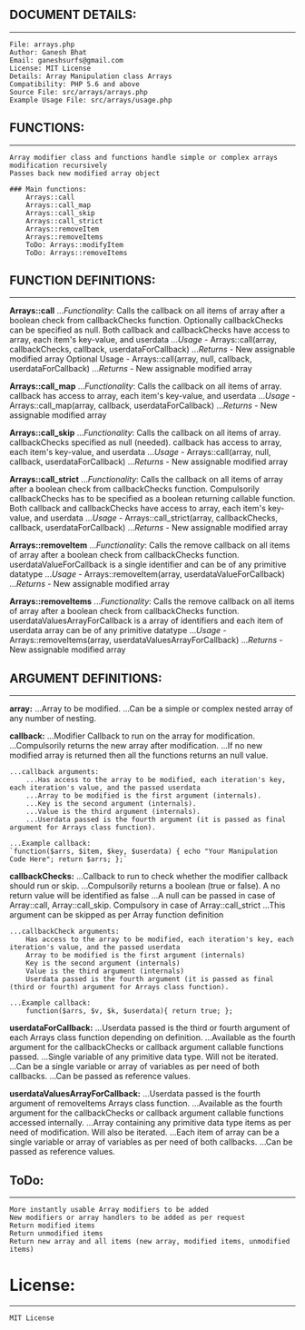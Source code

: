 ## DOCUMENT DETAILS:
--------------------

    File: arrays.php
    Author: Ganesh Bhat
    Email: ganeshsurfs@gmail.com 
    License: MIT License
    Details: Array Manipulation class Arrays
    Compatibility: PHP 5.6 and above
    Source File: src/arrays/arrays.php
    Example Usage File: src/arrays/usage.php

## FUNCTIONS: 
-------------

    Array modifier class and functions handle simple or complex arrays modification recursively
    Passes back new modified array object
        
    ### Main functions: 
        Arrays::call
        Arrays::call_map
        Arrays::call_skip
        Arrays::call_strict
        Arrays::removeItem
        Arrays::removeItems
        ToDo: Arrays::modifyItem
        ToDo: Arrays::removeItems

## FUNCTION DEFINITIONS:
------------------------

**Arrays::call**
...*Functionality*: Calls the callback on all items of array after a boolean check from callbackChecks function. Optionally callbackChecks can be specified as null. Both callback and callbackChecks have access to array, each item's key-value, and userdata
...*Usage* - Arrays::call(array, callbackChecks, callback, userdataForCallback)
...*Returns* - New assignable modified array
Optional Usage - Arrays::call(array, null, callback, userdataForCallback)
...*Returns* - New assignable modified array

**Arrays::call_map**
...*Functionality*: Calls the callback on all items of array. callback has access to array, each item's key-value, and userdata
...*Usage* - Arrays::call_map(array, callback, userdataForCallback)
...*Returns* - New assignable modified array
        
**Arrays::call_skip**
...*Functionality*: Calls the callback on all items of array. callbackChecks specified as null (needed). callback has access to array, each item's key-value, and userdata
...*Usage* - Arrays::call(array, null, callback, userdataForCallback)
...*Returns* - New assignable modified array

**Arrays::call_strict**
...*Functionality*: Calls the callback on all items of array after a boolean check from callbackChecks function. Compulsorily callbackChecks has to be specified as a boolean returning callable function. Both callback and callbackChecks have access to array, each item's key-value, and userdata
...*Usage* - Arrays::call_strict(array, callbackChecks, callback, userdataForCallback)
...*Returns* - New assignable modified array

**Arrays::removeItem**
...*Functionality*: Calls the remove callback on all items of array after a boolean check from callbackChecks function. userdataValueForCallback is a single identifier and can be of any primitive datatype
...*Usage* - Arrays::removeItem(array, userdataValueForCallback)
...*Returns* - New assignable modified array

**Arrays::removeItems**
...*Functionality*: Calls the remove callback on all items of array after a boolean check from callbackChecks function. userdataValuesArrayForCallback is a array of identifiers and each item of userdata array can be of any primitive datatype
...*Usage* - Arrays::removeItems(array, userdataValuesArrayForCallback)
...*Returns* - New assignable modified array


## ARGUMENT DEFINITIONS: 
------------------------

**array:** 
    ...Array to be modified.
    ...Can be a simple or complex nested array of any number of nesting.
        
**callback:**
    ...Modifier Callback to run on the array for modification. 
    ...Compulsorily returns the new array after modification. 
    ...If no new modified array is returned then all the functions returns an null value.
    
    ...callback arguments: 
        ...Has access to the array to be modified, each iteration's key, each iteration's value, and the passed userdata
        ...Array to be modified is the first argument (internals).
        ...Key is the second argument (internals).
        ...Value is the third argument (internals).
        ...Userdata passed is the fourth argument (it is passed as final argument for Arrays class function).
    
    ...Example callback:
    `function($arrs, $item, $key, $userdata) { echo "Your Manipulation Code Here"; return $arrs; };`
        
**callbackChecks:**
    ...Callback to run to check whether the modifier callback should run or skip. 
    ...Compulsorily returns a boolean (true or false). A no return value will be identified as false
    ...A null can be passed in case of Array::call, Array::call_skip. Compulsory in case of Array::call_strict 
    ...This argument can be skipped as per Array function definition
    
    ...callbackCheck arguments:
        Has access to the array to be modified, each iteration's key, each iteration's value, and the passed userdata
        Array to be modified is the first argument (internals)
        Key is the second argument (internals)
        Value is the third argument (internals)
        Userdata passed is the fourth argument (it is passed as final (third or fourth) argument for Arrays class function). 

    ...Example callback: 
        function($arrs, $v, $k, $userdata){ return true; };
        
**userdataForCallback:**
    ...Userdata passed is the third or fourth argument of each Arrays class function depending on definition.
    ...Available as the fourth argument for the callbackChecks or callback argument callable functions passed.
    ...Single variable of any primitive data type. Will not be iterated.
    ...Can be a single variable or array of variables as per need of both callbacks.
    ...Can be passed as reference values.
    
**userdataValuesArrayForCallback:**
    ...Userdata passed is the fourth argument of removeItems Arrays class function.
    ...Available as the fourth argument for the callbackChecks or callback argument callable functions accessed internally.
    ...Array containing any primitive data type items as per need of modification. Will also be iterated.
    ...Each item of array can be a single variable or array of variables as per need of both callbacks.
    ...Can be passed as reference values.

## ToDo:
--------

    More instantly usable Array modifiers to be added
    New modifiers or array handlers to be added as per request
    Return modified items
    Return unmodified items
    Return new array and all items (new array, modified items, unmodified items)

# License: 
----------

    MIT License
